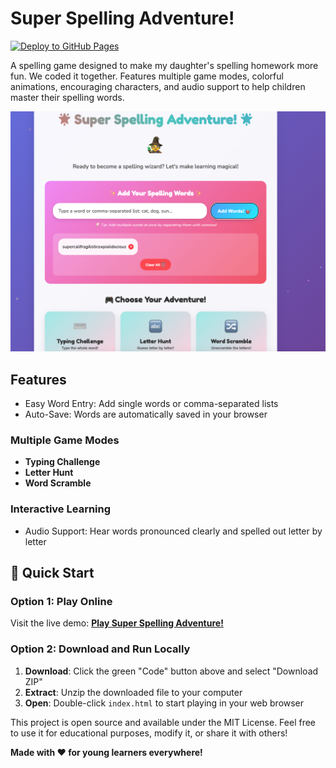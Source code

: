 # Super Spelling Adventure!

[![Deploy to GitHub Pages](https://github.com/mfarme/super-spelling-adventure/actions/workflows/deploy.yml/badge.svg)](https://github.com/mfarme/super-spelling-adventure/actions/workflows/deploy.yml)

A spelling game designed to make my daughter's spelling homework more fun. We coded it together. Features multiple game modes, colorful animations, encouraging characters, and audio support to help children master their spelling words.

![Spelling Adventure Screenshot](https://github.com/mfarme/super-spelling-adventure/blob/main/public/screenshot.png)


## Features
- Easy Word Entry: Add single words or comma-separated lists
- Auto-Save: Words are automatically saved in your browser

### **Multiple Game Modes**
- **Typing Challenge**
- **Letter Hunt**
- **Word Scramble**

### **Interactive Learning**
- Audio Support: Hear words pronounced clearly and spelled out letter by letter



## 🚀 Quick Start

### Option 1: Play Online 
Visit the live demo: **[Play Super Spelling Adventure!](https://mfarme.github.io/super-spelling-adventure)**

### Option 2: Download and Run Locally
1. **Download**: Click the green "Code" button above and select "Download ZIP"
2. **Extract**: Unzip the downloaded file to your computer
3. **Open**: Double-click `index.html` to start playing in your web browser



This project is open source and available under the MIT License. Feel free to use it for educational purposes, modify it, or share it with others!



**Made with ❤️ for young learners everywhere!**
